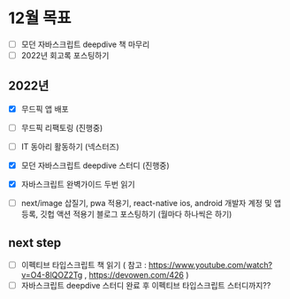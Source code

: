 # 12월 목표
- [ ] 모던 자바스크립트 deepdive 책 마무리
- [ ] 2022년 회고록 포스팅하기

## 2022년
- [x] 무드픽 앱 배포
- [ ] 무드픽 리팩토링 (진행중)
- [ ] IT 동아리 활동하기 (넥스터즈)
- [x] 모던 자바스크립트 deepdive 스터디 (진행중)
- [x] 자바스크립트 완벽가이드 두번 읽기
- [ ] next/image 삽질기, pwa 적용기, react-native ios, android 개발자 계정 및 앱 등록, 깃헙 액션 적용기 블로그 포스팅하기 (월마다 하나씩은 하기)


## next step
- [ ] 이펙티브 타입스크립트 책 읽기 ( 참고 : https://www.youtube.com/watch?v=O4-8lQOZ2Tg , https://devowen.com/426 )
- [ ] 자바스크립트 deepdive 스터디 완료 후 이펙티브 타입스크립트 스터디까지??
